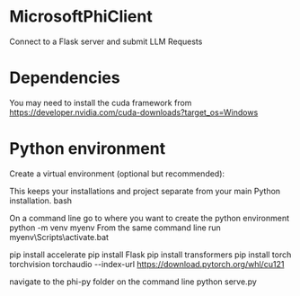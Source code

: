 # MicrosoftPhiClient
 Connect to a Flask server and submit LLM Requests

# Dependencies
 You may need to install the cuda framework from 
 https://developer.nvidia.com/cuda-downloads?target_os=Windows
# Python environment
Create a virtual environment (optional but recommended):

This keeps your installations and project separate from your main Python installation.
bash

On a command line go to where you want to create the python environment
python -m venv myenv
From the same command line run 
myenv\Scripts\activate.bat

pip install accelerate
pip install Flask
pip install transformers
pip install torch torchvision torchaudio --index-url https://download.pytorch.org/whl/cu121

navigate to the phi-py folder on the command line
python serve.py
